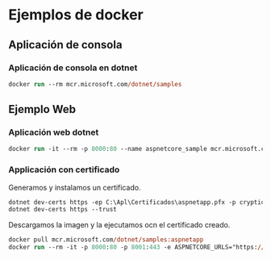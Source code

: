 # Ejemplos de docker

## Aplicación de consola

### Aplicación de consola en dotnet

``` ps
docker run --rm mcr.microsoft.com/dotnet/samples
```

## Ejemplo Web

### Aplicación web dotnet

``` ps
docker run -it --rm -p 8000:80 --name aspnetcore_sample mcr.microsoft.com/dotnet/samples:aspnetapp
```

### Applicación con certificado

Generamos y instalamos un certificado.

``` ps
dotnet dev-certs https -ep C:\Apl\Certificados\aspnetapp.pfx -p crypticpassword
dotnet dev-certs https --trust
```

Descargamos la imagen y la ejecutamos ocn el certificado creado.

``` ps
docker pull mcr.microsoft.com/dotnet/samples:aspnetapp
docker run --rm -it -p 8000:80 -p 8001:443 -e ASPNETCORE_URLS="https://+;http://+" -e ASPNETCORE_HTTPS_PORT=8001 -e ASPNETCORE_Kestrel__Certificates__Default__Password="crypticpassword" -e ASPNETCORE_Kestrel__Certificates__Default__Path=/https/aspnetapp.pfx -v C:\Apl\Certificados:/https/ mcr.microsoft.com/dotnet/samples:aspnetapp
```
